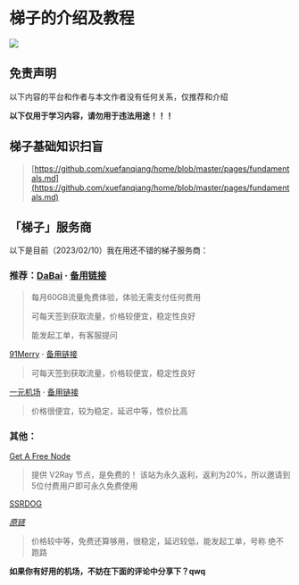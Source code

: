 # 梯子的介绍及教程

![](https://hits.seeyoufarm.com/api/count/incr/badge.svg?url=https%3A%2F%2Fgithub.com/zkitefly&count_bg=%23008080&title_bg=%23008080&icon=&icon_color=%23008080&title=zkitefly&edge_flat=false)

## 免责声明

以下内容的平台和作者与本文作者没有任何关系，仅推荐和介绍

**以下仅用于学习内容，请勿用于违法用途！！！**

## 梯子基础知识扫盲
> 
> [https://github.com/xuefanqiang/home/blob/master/pages/fundamentals.md](https://github.com/xuefanqiang/home/blob/master/pages/fundamentals.md)

## 「梯子」服务商

以下是目前（2023/02/10）我在用还不错的梯子服务商：

### 推荐：[DaBai](http://dd.ma/Dz4Hrtpw) · [备用链接](https://dabai.in/) 

> 每月60GB流量免费体验，体验无需支付任何费用
> 
> 可每天签到获取流量，价格较便宜，稳定性良好
> 
> 能发起工单，有客服提问

[91Merry](https://going.91merry-1.top/auth/register?code=KQDe) · [备用链接](https://thesixshadow.com/)

> 可每天签到获取流量，价格较便宜，稳定性良好

[一元机场](http://dd.ma/R4GyPGQZ) · [备用链接](https://xn--4gq62f52gdss.com/#/register?code=6rQoMBSy)

> 价格很便宜，较为稳定，延迟中等，性价比高

### 其他：

[Get A Free Node](https://getafreenode.com/)

> 提供 V2Ray 节点，是免费的！
> 该站为永久返利，返利为20%，所以邀请到5位付费用户即可永久免费使用

[SSRDOG](http://dd.ma/246IUVmO)

[*原链*](https://dog.ssrdog.com/#/register?code=T2ChrHbu)

> 价格较中等，免费还算够用，很稳定，延迟较低，能发起工单，号称 绝不跑路 

**如果你有好用的机场，不妨在下面的评论中分享下？qwq**

<!--
https://hashyun.top/
-->

<script src="https://giscus.app/client.js"
        data-repo="zkitefly/zkitefly.github.io"
        data-repo-id="R_kgDOHnuxMQ"
        data-category-id="DIC_kwDOHnuxMc4CR1BS"
        data-mapping="pathname"
        data-strict="1"
        data-reactions-enabled="1"
        data-emit-metadata="1"
        data-input-position="top"
        data-theme="preferred_color_scheme"
        data-lang="zh-CN"
        crossorigin="anonymous"
        async>
</script>
